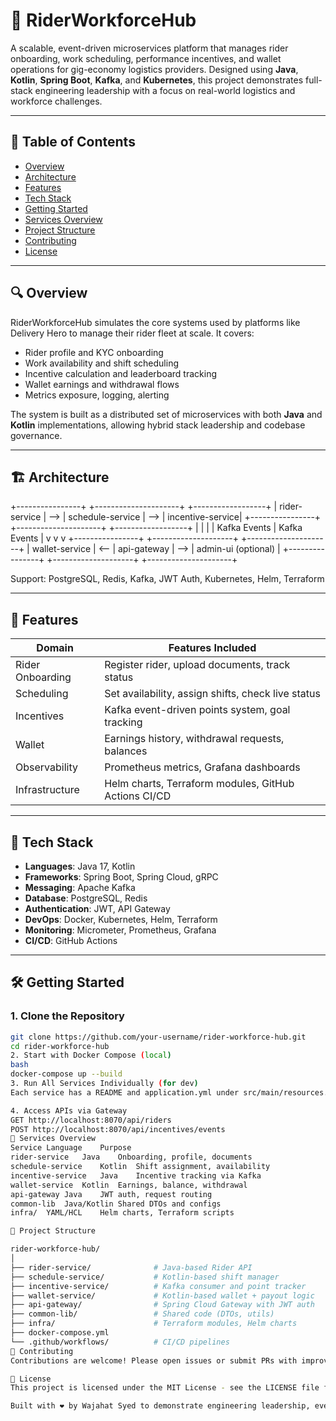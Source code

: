 # 🚴 RiderWorkforceHub

A scalable, event-driven microservices platform that manages rider onboarding, work scheduling, performance incentives, and wallet operations for gig-economy logistics providers. Designed using **Java**, **Kotlin**, **Spring Boot**, **Kafka**, and **Kubernetes**, this project demonstrates full-stack engineering leadership with a focus on real-world logistics and workforce challenges.

---

## 📌 Table of Contents

- [Overview](#overview)
- [Architecture](#architecture)
- [Features](#features)
- [Tech Stack](#tech-stack)
- [Getting Started](#getting-started)
- [Services Overview](#services-overview)
- [Project Structure](#project-structure)
- [Contributing](#contributing)
- [License](#license)

---

## 🔍 Overview

RiderWorkforceHub simulates the core systems used by platforms like Delivery Hero to manage their rider fleet at scale. It covers:

- Rider profile and KYC onboarding
- Work availability and shift scheduling
- Incentive calculation and leaderboard tracking
- Wallet earnings and withdrawal flows
- Metrics exposure, logging, alerting

The system is built as a distributed set of microservices with both **Java** and **Kotlin** implementations, allowing hybrid stack leadership and codebase governance.

---

## 🏗️ Architecture

+----------------+ +---------------------+ +------------------+
| rider-service | --> | schedule-service | --> | incentive-service|
+----------------+ +---------------------+ +------------------+
| | |
| Kafka Events | Kafka Events |
v v v
+----------------+ +--------------------+ +---------------------+
| wallet-service | <-- | api-gateway | --> | admin-ui (optional) |
+----------------+ +--------------------+ +---------------------+

Support: PostgreSQL, Redis, Kafka, JWT Auth, Kubernetes, Helm, Terraform

---

## 🚀 Features

| Domain         | Features Included |
|----------------|-------------------|
| Rider Onboarding | Register rider, upload documents, track status |
| Scheduling       | Set availability, assign shifts, check live status |
| Incentives       | Kafka event-driven points system, goal tracking |
| Wallet           | Earnings history, withdrawal requests, balances |
| Observability    | Prometheus metrics, Grafana dashboards |
| Infrastructure   | Helm charts, Terraform modules, GitHub Actions CI/CD |

---

## 🧰 Tech Stack

- **Languages**: Java 17, Kotlin
- **Frameworks**: Spring Boot, Spring Cloud, gRPC
- **Messaging**: Apache Kafka
- **Database**: PostgreSQL, Redis
- **Authentication**: JWT, API Gateway
- **DevOps**: Docker, Kubernetes, Helm, Terraform
- **Monitoring**: Micrometer, Prometheus, Grafana
- **CI/CD**: GitHub Actions

---

## 🛠️ Getting Started

### 1. Clone the Repository
```bash
git clone https://github.com/your-username/rider-workforce-hub.git
cd rider-workforce-hub
2. Start with Docker Compose (local)
bash
docker-compose up --build
3. Run All Services Individually (for dev)
Each service has a README and application.yml under src/main/resources.

4. Access APIs via Gateway
GET http://localhost:8070/api/riders
POST http://localhost:8070/api/incentives/events
🧩 Services Overview
Service	Language	Purpose
rider-service	Java	Onboarding, profile, documents
schedule-service	Kotlin	Shift assignment, availability
incentive-service	Java	Incentive tracking via Kafka
wallet-service	Kotlin	Earnings, balance, withdrawal
api-gateway	Java	JWT auth, request routing
common-lib	Java/Kotlin	Shared DTOs and configs
infra/	YAML/HCL	Helm charts, Terraform scripts

📁 Project Structure

rider-workforce-hub/
│
├── rider-service/              # Java-based Rider API
├── schedule-service/           # Kotlin-based shift manager
├── incentive-service/          # Kafka consumer and point tracker
├── wallet-service/             # Kotlin-based wallet + payout logic
├── api-gateway/                # Spring Cloud Gateway with JWT auth
├── common-lib/                 # Shared code (DTOs, utils)
├── infra/                      # Terraform modules, Helm charts
├── docker-compose.yml
└── .github/workflows/          # CI/CD pipelines
🤝 Contributing
Contributions are welcome! Please open issues or submit PRs with improvements, bugs, or enhancements.

📄 License
This project is licensed under the MIT License - see the LICENSE file for details.

Built with ❤️ by Wajahat Syed to demonstrate engineering leadership, event-driven architecture, and DevSecOps maturity.



